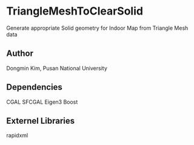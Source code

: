 # TriangleMeshToClearSolid
Generate appropriate Solid geometry for Indoor Map from Triangle Mesh data 

## Author
Dongmin Kim, Pusan National University

## Dependencies
CGAL
SFCGAL
Eigen3
Boost

## Externel Libraries
rapidxml
